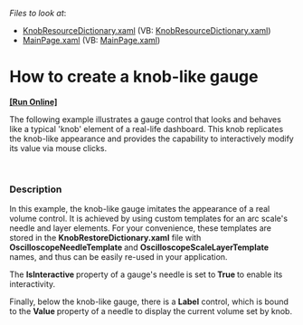 <!-- default file list -->
*Files to look at*:

* [KnobResourceDictionary.xaml](./CS/DXGauge_Knob/KnobResourceDictionary.xaml) (VB: [KnobResourceDictionary.xaml](./VB/DXGauge_Knob/KnobResourceDictionary.xaml))
* [MainPage.xaml](./CS/DXGauge_Knob/MainPage.xaml) (VB: [MainPage.xaml](./VB/DXGauge_Knob/MainPage.xaml))
<!-- default file list end -->
# How to create a knob-like gauge 
<!-- run online -->
**[[Run Online]](https://codecentral.devexpress.com/e3337)**
<!-- run online end -->


<p>The following example illustrates a gauge control that looks and behaves like a typical 'knob' element of a real-life dashboard. This knob replicates the knob-like appearance and provides the capability to interactively modify its value via mouse clicks.</p><br />



<h3>Description</h3>

<p>In this example, the knob-like gauge imitates the appearance of a real volume control. It is achieved by using custom templates for an arc scale&#39;s needle and layer elements. For your convenience, these templates are stored in the <strong>KnobRestoreDictionary.xaml</strong> file with <strong>OscilloscopeNeedleTemplate </strong>and <strong>OscilloscopeScaleLayerTemplate</strong> names, and thus can be easily re-used in your application.</p><p>The <strong>IsInteractive </strong>property of a gauge&#39;s needle<strong> </strong>is set to<strong> True </strong>to enable its interactivity.</p><p>Finally, below the knob-like gauge, there is a <strong>Label</strong> control, which is bound to the <strong>Value </strong>property of a needle to display the current volume set by knob.</p><p><br />
</p><br />


<br/>


